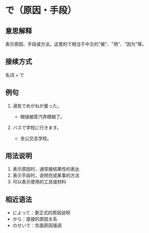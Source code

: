# で（原因・手段）

## 意思解释
表示原因、手段或方法。这里的で相当于中文的"被"、"用"、"因为"等。

## 接续方式
名词 + で

## 例句
1. 湯気でめがねが曇った。
   - 眼镜被蒸汽弄模糊了。
   
2. バスで学校に行きます。
   - 坐公交去学校。

## 用法说明
1. 表示原因时，通常接结果性的表达
2. 表示手段时，说明完成某事的方法
3. 可以表示使用的工具或材料

## 相近语法
- によって：更正式的原因说明
- から：直接的原因关系
- のせいで：负面原因强调